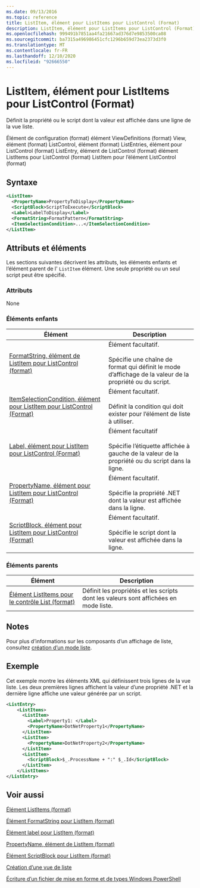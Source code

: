 ```yaml
---
ms.date: 09/13/2016
ms.topic: reference
title: ListItem, élément pour ListItems pour ListControl (Format)
description: ListItem, élément pour ListItems pour ListControl (Format)
ms.openlocfilehash: 999491b7851aa4fa21667ad376d7e9853500ca08
ms.sourcegitcommit: ba7315a496986451cfc1296b659d73ea2373d3f0
ms.translationtype: MT
ms.contentlocale: fr-FR
ms.lasthandoff: 12/10/2020
ms.locfileid: "92666550"
---
```

# <a name="listitem-element-for-listitems-for-listcontrol-format"></a>ListItem, élément pour ListItems pour ListControl (Format)

Définit la propriété ou le script dont la valeur est affichée dans une ligne de la vue liste.

Élément de configuration (format) élément ViewDefinitions (format) View, élément (format) ListControl, élément (format) ListEntries, élément pour ListControl (format) ListEntry, élément de ListControl (format) élément ListItems pour ListControl (format) ListItem pour l’élément ListControl (format)

## <a name="syntax"></a>Syntaxe

```xml
<ListItem>
  <PropertyName>PropertyToDisplay</PropertyName>
  <ScriptBlock>ScriptToExecute</ScriptBlock>
  <Label>LabelToDisplay</Label>
  <FormatString>FormatPattern</FormatString>
  <ItemSelectionCondition>...</ItemSelectionCondition>
</ListItem>
```

## <a name="attributes-and-elements"></a>Attributs et éléments

Les sections suivantes décrivent les attributs, les éléments enfants et l’élément parent de l' `ListItem` élément. Une seule propriété ou un seul script peut être spécifié.

### <a name="attributes"></a>Attributs

None

### <a name="child-elements"></a>Éléments enfants

|Élément|Description|
|-------------|-----------------|
|[FormatString, élément de ListItem pour ListControl (format)](./formatstring-element-for-listitem-for-listcontrol-format.md)|Élément facultatif.<br /><br /> Spécifie une chaîne de format qui définit le mode d’affichage de la valeur de la propriété ou du script.|
|[ItemSelectionCondition, élément pour ListItem pour ListControl (Format)](./itemselectioncondition-element-for-listitem-for-listcontrol-format.md)|Élément facultatif.<br /><br /> Définit la condition qui doit exister pour l’élément de liste à utiliser.|
|[Label, élément pour ListItem pour ListControl (Format)](./label-element-for-listitem-for-listcontrol-format.md)|Élément facultatif<br /><br /> Spécifie l’étiquette affichée à gauche de la valeur de la propriété ou du script dans la ligne.|
|[PropertyName, élément pour ListItem pour ListControl (Format)](./propertyname-element-for-listitem-for-listcontrol-format.md)|Élément facultatif.<br /><br /> Spécifie la propriété .NET dont la valeur est affichée dans la ligne.|
|[ScriptBlock, élément pour ListItem pour ListControl (Format)](./scriptblock-element-for-listitem-for-listcontrol-format.md)|Élément facultatif.<br /><br /> Spécifie le script dont la valeur est affichée dans la ligne.|

### <a name="parent-elements"></a>Éléments parents

|Élément|Description|
|-------------|-----------------|
|[Élément ListItems pour le contrôle List (format)](./listitems-element-for-listentry-for-listcontrol-format.md)|Définit les propriétés et les scripts dont les valeurs sont affichées en mode liste.|

## <a name="remarks"></a>Notes

Pour plus d’informations sur les composants d’un affichage de liste, consultez [création d’un mode liste](./creating-a-list-view.md).

## <a name="example"></a>Exemple

Cet exemple montre les éléments XML qui définissent trois lignes de la vue liste. Les deux premières lignes affichent la valeur d’une propriété .NET et la dernière ligne affiche une valeur générée par un script.

```xml
<ListEntry>
    <ListItems>
      <ListItem>
        <Label>Property1: </Label>
        <PropertyName>DotNetProperty1</PropertyName>
      </ListItem>
      <ListItem>
        <PropertyName>DotNetProperty2</PropertyName>
      </ListItem>
      <ListItem>
        <ScriptBlock>$_.ProcessName + ":" $_.Id</ScriptBlock>
      </ListItem>
    </ListItems>
</ListEntry>

```

## <a name="see-also"></a>Voir aussi

[Élément ListItems (format)](./listitems-element-for-listentry-for-listcontrol-format.md)

[Élément FormatString pour ListItem (format)](./formatstring-element-for-listitem-for-listcontrol-format.md)

[Élément label pour ListItem (format)](./label-element-for-listitem-for-listcontrol-format.md)

[PropertyName, élément de ListItem (format)](./propertyname-element-for-listitem-for-listcontrol-format.md)

[Élément ScriptBlock pour ListItem (format)](./scriptblock-element-for-listitem-for-listcontrol-format.md)

[Création d’une vue de liste](./creating-a-list-view.md)

[Écriture d’un fichier de mise en forme et de types Windows PowerShell](./writing-a-powershell-formatting-file.md)
